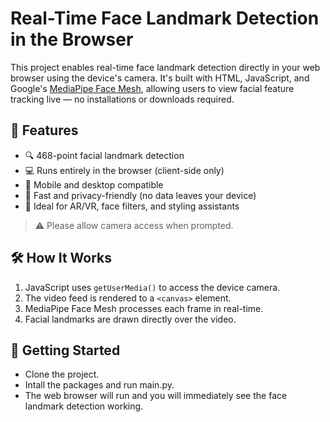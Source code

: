 # Real-Time Face Landmark Detection in the Browser

This project enables real-time face landmark detection directly in your web browser using the device's camera. It's built with HTML, JavaScript, and Google's [MediaPipe Face Mesh](https://google.github.io/mediapipe/solutions/face_mesh.html), allowing users to view facial feature tracking live — no installations or downloads required.

## 🌟 Features

- 🔍 468-point facial landmark detection
- 💻 Runs entirely in the browser (client-side only)
- 📱 Mobile and desktop compatible
- 🚀 Fast and privacy-friendly (no data leaves your device)
- 🎯 Ideal for AR/VR, face filters, and styling assistants


> ⚠️ Please allow camera access when prompted.

## 🛠️ How It Works

1. JavaScript uses `getUserMedia()` to access the device camera.
2. The video feed is rendered to a `<canvas>` element.
3. MediaPipe Face Mesh processes each frame in real-time.
4. Facial landmarks are drawn directly over the video.

## 🚀 Getting Started
- Clone the project.
- Intall the packages and run main.py.
- The web browser will run and you will immediately see the face landmark detection working.
